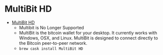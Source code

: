 # MultiBit HD
- [MultiBit HD](https://multibit.org/)
  -  Multibit is No Longer Supported
  - MultiBit is the bitcoin wallet for your desktop.  It currently works with Windows, OSX, and Linux. MultiBit is designed to connect directly to the Bitcoin peer-to-peer network.
  - `brew cask install MultiBit HD`

